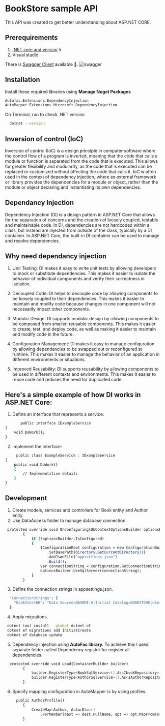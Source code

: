 
# BookStore sample API

This API was created to get better understanding about ASP.NET CORE.



## Prerequirements
1. [.NET core and version](https://dotnet.microsoft.com/en-us/download) 5
2. Visual studio

There is [Swagger Client](https://swagger.io/tools/swagger-codegen/) available 💖. 
![swagger](https://user-images.githubusercontent.com/64850016/152136249-79eccb9f-38e9-4a04-b3c0-66c9f1e90657.png)

## Installation

Install these required libraries using **Manage Nuget Packages**
```bash
Autofac.Extensions.DependencyInjection 
AutoMapper.Extensions.Microsoft.DependencyInjection


```
On Terminal, run to check .NET version
```bash
  dotnet --version
```


## Inversion of control (IoC)
Inversion of control (IoC) is a design principle in computer software where the control flow of a program is inverted, meaning that the code that calls a module or function is separated from the code that is executed. This allows for greater flexibility and modularity, as the code that is executed can be replaced or customized without affecting the code that calls it. IoC is often used in the context of dependency injection, where an external framework or library provides the dependencies for a module or object, rather than the module or object declaring and instantiating its own dependencies.
## Dependancy Injection
Dependency Injection (DI) is a design pattern in ASP.NET Core that allows for the separation of concerns and the creation of loosely coupled, testable and maintainable code. In DI, dependencies are not hardcoded within a class, but instead are injected from outside of the class, typically by a DI container. In ASP.NET Core, the built-in DI container can be used to manage and resolve dependencies.
## Why need dependancy injection
1. Unit Testing: DI makes it easy to write unit tests by allowing developers to mock or substitute dependencies. This makes it easier to isolate the behavior of individual components and verify their correctness in isolation.

2. Decoupled Code: DI helps to decouple code by allowing components to be loosely coupled to their dependencies. This makes it easier to maintain and modify code because changes in one component will not necessarily impact other components.

3. Modular Design: DI supports modular design by allowing components to be composed from smaller, reusable components. This makes it easier to create, test, and deploy code, as well as making it easier to maintain and modify code in the future.

4. Configuration Management: DI makes it easy to manage configuration by allowing dependencies to be swapped out or reconfigured at runtime. This makes it easier to manage the behavior of an application in different environments or situations.

5. Improved Reusability: DI supports reusability by allowing components to be used in different contexts and environments. This makes it easier to reuse code and reduces the need for duplicated code.

## Here's a simple example of how DI works in ASP.NET Core:
1. Define an interface that represents a service:

```bash
       public interface IExampleService
{
    void DoWork();
}

```
2. Implement the interface:
```bash
     public class ExampleService : IExampleService
{
    public void DoWork()
    {
        // Implementation details
    }
}
```


## Development

1. Create models, services and controllers for Book entity and Author enity.
2. Use DataAccess folder to manage database connection.
```bash
 protected override void OnConfiguring(DbContextOptionsBuilder optionsBuilder)
        {
            if (!optionsBuilder.IsConfigured)
            {
                IConfigurationRoot configuration = new ConfigurationBuilder()
                   .SetBasePath(Directory.GetCurrentDirectory())
                   .AddJsonFile("appsettings.json")
                   .Build();
                var connectionString = configuration.GetConnectionString("BookStoreDB");
                optionsBuilder.UseSqlServer(connectionString);
            }
        }
```
3. Define the connection strings in appsettings.json.
```bash
  "ConnectionStrings": {
    "BookStoreDB": "Data Source=RASHMI-D;Initial Catalog=BOOKSTORE;User ID=ras;Password=******"
  }
```

4. Apply migrations.
```bash
 dotnet tool install --global dotnet-ef
 dotnet ef migrations add InitialCreate
 dotnet ef database update
```

5. Dependency injection using  **AutoFac library**.
To achieve this I used separate folder called Dependency register for register all dependencies.

 

```bash
  protected override void Load(ContainerBuilder builder)
        {
            builder.RegisterType<BookSqlService>().As<IbookRepository>().InstancePerLifetimeScope();
            builder.RegisterType<AuthorSqlService>().As<IAuthorRepository>().InstancePerLifetimeScope();
        }
```

6. Specify mapping configuration in AutoMapper is by using profiles.
```bash
     public AuthorProfile()
        {
            CreateMap<Author, AutorDto>()
                .ForMember(dest => dest.FullName, opt => opt.MapFrom(src => src.FirstName + " " + src.lastName));
        }
```





    
